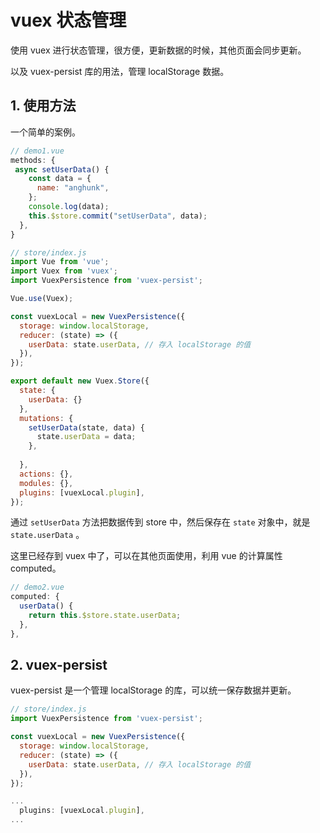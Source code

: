 # vuex 状态管理

使用 vuex 进行状态管理，很方便，更新数据的时候，其他页面会同步更新。

以及 vuex-persist 库的用法，管理 localStorage 数据。

## 1. 使用方法

一个简单的案例。

```js
// demo1.vue
methods: {
 async setUserData() {
    const data = {
      name: "anghunk",
    };
    console.log(data);
    this.$store.commit("setUserData", data);
  },
}
```

```js
// store/index.js
import Vue from 'vue';
import Vuex from 'vuex';
import VuexPersistence from 'vuex-persist';

Vue.use(Vuex);

const vuexLocal = new VuexPersistence({
  storage: window.localStorage,
  reducer: (state) => ({
    userData: state.userData, // 存入 localStorage 的值
  }),
});

export default new Vuex.Store({
  state: {
    userData: {}
  },
  mutations: {
    setUserData(state, data) {
      state.userData = data;
    },
   
  },
  actions: {},
  modules: {},
  plugins: [vuexLocal.plugin],
});
```

通过 `setUserData` 方法把数据传到 store 中，然后保存在 `state` 对象中，就是 `state.userData` 。

这里已经存到 vuex 中了，可以在其他页面使用，利用 vue 的计算属性 computed。

```js
// demo2.vue
computed: {
  userData() {
    return this.$store.state.userData;
  },
},
```

## 2. vuex-persist

vuex-persist 是一个管理 localStorage 的库，可以统一保存数据并更新。

```js
// store/index.js
import VuexPersistence from 'vuex-persist';

const vuexLocal = new VuexPersistence({
  storage: window.localStorage,
  reducer: (state) => ({
    userData: state.userData, // 存入 localStorage 的值
  }),
});

...
  plugins: [vuexLocal.plugin],
...
```
